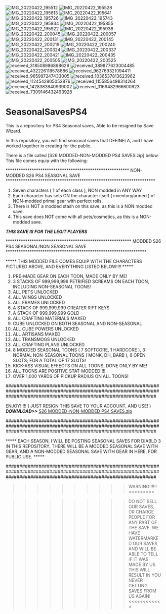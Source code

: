 ![IMG_20220422_195512](https://user-images.githubusercontent.com/41170077/164843093-0a05f6eb-c90a-4ff6-bba1-dc5b17abba45.jpg)
![IMG_20220422_195528](https://user-images.githubusercontent.com/41170077/164843116-affd65b6-d5f8-4bed-b33a-dfeec86a36f1.jpg)
![IMG_20220422_195613](https://user-images.githubusercontent.com/41170077/164843137-b6e32302-857b-4a07-99a5-8c075b0d92d3.jpg)
![IMG_20220422_195641](https://user-images.githubusercontent.com/41170077/164843165-877327f3-a21a-4f8a-b2c3-4c3b62d684fc.jpg)
![IMG_20220422_195726](https://user-images.githubusercontent.com/41170077/164843190-6821670a-2741-40ac-b88c-faf719024452.jpg)
![IMG_20220422_195743](https://user-images.githubusercontent.com/41170077/164843225-15795f6e-71c6-4bc0-b920-fead0a42bc74.jpg)
![IMG_20220422_195834](https://user-images.githubusercontent.com/41170077/164843250-a19ba523-4e3e-430d-8bf0-39bd8e3a6b34.jpg)
![IMG_20220422_195855](https://user-images.githubusercontent.com/41170077/164843278-662edadd-ea97-4a91-8dac-02d369489569.jpg)
![IMG_20220422_195922](https://user-images.githubusercontent.com/41170077/164843304-50e9c08b-b6b4-4f4f-aaaa-8c4f42301b33.jpg)
![IMG_20220422_195936](https://user-images.githubusercontent.com/41170077/164843332-c5747b55-e482-4dd6-abc9-31e80f0c0b57.jpg)
![IMG_20220422_200045](https://user-images.githubusercontent.com/41170077/164843356-bafe4af0-77ad-429d-a49b-7433d94b141c.jpg)
![IMG_20220422_200057](https://user-images.githubusercontent.com/41170077/164843383-976e2c43-9c0b-4d6a-8452-31f2e3f41b0f.jpg)
![IMG_20220422_200131](https://user-images.githubusercontent.com/41170077/164843405-0af6cbd9-2ee5-403b-afb1-788121ada11d.jpg)
![IMG_20220422_200145](https://user-images.githubusercontent.com/41170077/164843428-eeb23248-f873-4a94-9865-2545dad3deb7.jpg)
![IMG_20220422_200219](https://user-images.githubusercontent.com/41170077/164843457-92e3a4ed-2817-4034-8f19-254d6771f61e.jpg)
![IMG_20220422_200240](https://user-images.githubusercontent.com/41170077/164843483-5bfe4f39-dc5c-4d0f-81d5-baa9ef82fde2.jpg)
![IMG_20220422_200324](https://user-images.githubusercontent.com/41170077/164843507-7853b121-8aa8-47b8-98c6-be9b62c8e88e.jpg)
![IMG_20220422_200337](https://user-images.githubusercontent.com/41170077/164843543-6bdf09f4-2f4a-4e6b-a9e3-55e2e42fbb52.jpg)
![IMG_20220422_200421](https://user-images.githubusercontent.com/41170077/164843565-8176b019-e24b-47c5-9e9d-9bbefb968d53.jpg)
![IMG_20220422_200435](https://user-images.githubusercontent.com/41170077/164843590-852465a2-be9b-4790-8977-6d1322c00ff5.jpg)
![IMG_20220422_200505](https://user-images.githubusercontent.com/41170077/164843616-6decc709-57f8-416b-8243-595fcf732bc8.jpg)
![IMG_20220422_200525](https://user-images.githubusercontent.com/41170077/164843632-0302cf18-c3e8-4108-92ea-8fa824c8e2b3.jpg)
![received_318508986898629](https://user-images.githubusercontent.com/41170077/164843648-4b824451-5d35-49d6-aea2-76994490d60c.jpeg)
![received_389877623004485](https://user-images.githubusercontent.com/41170077/164843651-ec7ec139-64b6-4645-a3cc-02624e5b307a.jpeg)
![received_432226118578886](https://user-images.githubusercontent.com/41170077/164843653-63be97ed-59be-4565-ab8e-fd189e59a7dd.jpeg)
![received_962769321094411](https://user-images.githubusercontent.com/41170077/164843656-2d203bd9-41f5-4deb-bbd4-de51e17e390a.jpeg)
![received_965997247433005](https://user-images.githubusercontent.com/41170077/164843659-ebb29c02-c6dd-47e5-bfbc-74b8714c196c.jpeg)
![received_1036537813623962](https://user-images.githubusercontent.com/41170077/164843661-50ad6478-38bf-4307-838f-0b99669e52cf.jpeg)
![received_1124542805052876](https://user-images.githubusercontent.com/41170077/164843663-e6e3880b-fb0d-4e18-a095-61b9fd72b33e.jpeg)
![received_1155856498314264](https://user-images.githubusercontent.com/41170077/164843666-c99ff8a1-7d4b-4f01-b24d-f819e0309150.jpeg)
![received_1428383840939002](https://user-images.githubusercontent.com/41170077/164843669-298fe09a-0a55-4b68-be0f-f981ba357648.jpeg)
![received_3169482966600623](https://user-images.githubusercontent.com/41170077/164843671-2476a17a-0abc-446e-ac3c-6bbc7495dafa.jpeg)
![received_7309146432493928](https://user-images.githubusercontent.com/41170077/164843675-ca368d81-ef98-42ee-85ef-348d9418d4db.jpeg)
# SeasonalSavesPS4
This is a repository for PS4 Seasonal saves, Able to be resigned by Save Wizard. 

In this repository, you will find seasonal saves that DEEINFLA, and I have worked together in creating for the public.

There is a file called [S26 MODDED-NON-MODDED PS4 SAVES.zip] below. This file comes equip with the following:

********************************************************* NON-MODDED S26 PS4 SEASONAL SAVE *********************************************************************

1. Seven characters ( 1 of each class ), NON modded in ANY WAY
2. Each character has sets ON the character itself ( inventory/armed ) of NON-modded primal gear with perfect rolls.
3. There is NOT a modded stash on this save, as this is a NON modded save.
4. This save does NOT come with all pets/cosmetics, as this is a NON-modded save.

*****THIS SAVE IS FOR THE LEGIT PLAYERS*****


********************************************************** MODDED S26 PS4 SEASONAL/NON SEASONAL SAVE *****************************************************************

***** THIS MODDED FILE COMES EQUIP WITH THE CHARACTERS PICTURED ABOVE, AND EVERYTHING LISTED BELOW!!!! *****

1. PRE-MADE GEAR ON EACH TOON, MADE ONLY BY ME!
2. 3 STACKS OF 999,999,999 PETRIFIED SCREAMS ON EACH TOON, INCLUDING NON-SEASONAL TOONS!
3. ALL PETS UNLOCKED
4. ALL WINGS UNLOCKED
5. ALL FRAMES UNLOCKED
6. A STACK OF 999,999,999 GREATER RIFT KEYS
7. A STACK OF 999,999,999 GOLD
8. ALL CRAFTING MATERIALS MAXED
9. CUBE UNLOCKED ON BOTH SEASONAL AND NON-SEASONAL
10. ALL CUBE POWERS UNLOCKED
11. ALL ARTISANS MAXED
12. ALL TRANSMOGS UNLOCKED
13. ALL CRAFTING PLANS UNLOCKED
14. 8 MODDED SEASONAL TOONS ( 7 SOFTCORE, 1 HARDCORE ), 3 NORMAL NON-SEASONAL TOONS ( MONK, DH, BARB ), 6 OPEN SLOTS; FOR A TOTAL OF 17 SLOTS!
15. KICK-ASS VISUAL EFFECTS ON ALL TOONS, DONE ONLY BY ME!
16. ALL TOONS ARE POSITIVE STAT-MODDED!!!!
17. OVER 1,000 YARDS OF PICKUP RADIUS ON ALL TOONS!

#######################################################################################################################################################################

ENJOY!!!!!
( JUST RESIGN THIS SAVE TO YOUR ACCOUNT, AND USE! ) ***DOWNLOAD>>*** [S26 MODDED-NON-MODDED PS4 SAVES.zip](https://github.com/xXTheDevilsSonXx/SeasonalD3SavesForPS4/files/8545315/S26.MODDED-NON-MODDED.PS4.SAVES.zip)

#######################################################################################################################################################################

***** EACH SEASON, I WILL BE POSTING SEASONAL SAVES FOR DIABLO 3 IN THIS REPOSITORY. THERE WILL BE A MODDED SEASONAL SAVE WITH GEAR, AND A NON-MODDED SEASONAL SAVE WITH GEAR IN HERE, FOR PUBLIC USE. *****

#######################################################################################################################################################################

>>>>>>>>>> WARNING!!!!!! <<<<<<<<<

>>>>>>>>>> DO NOT SELL OUR SAVES, OR CHARGE PEOPLE FOR ANY PART OF THE SAVE. WE HAVE WATERMARKED OUR SAVES, AND WILL BE ABLE TO TELL IF IT WAS MADE BY US. THIS WILL RESULT IN YOU NEVER GETTING SAVES FROM US AGAIN! <<<<<<<<<<<<
